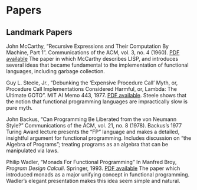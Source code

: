 # Papers

## Landmark Papers

John McCarthy, “Recursive Expressions and Their Computation By Machine,
Part 1”.  Communications of the ACM, vol. 3, no. 4 (1960).
[PDF available](http://www-formal.stanford.edu/jmc/recursive.pdf)
The paper in which McCarthy describes LISP, and introduces several
ideas that became fundamental to the implementation of functional
languages, including garbage collection.

Guy L. Steele, Jr., “Debunking the ‘Expensive Procedure Call’ Myth, or,
Procedure Call Implementations Considered Harmful, or, Lambda: The
Ultimate GOTO”.  MIT AI Memo 443, 1977.
[PDF available](https://dspace.mit.edu/bitstream/handle/1721.1/5753/AIM-443.pdf?sequence=2&isAllowed=y).
Steele shows that the notion that functional programming languages
are impractically slow is pure myth.

John Backus, “Can Programming Be Liberated from the von Neumann Style?”
Communications of the ACM, vol. 21, no. 8 (1978).  Backus’s 1977 Turing
Award lecture presents the “FP” language and makes a detailed, insightful
argument for functional programming.  Includes discussion on “the
Algebra of Programs”; treating programs as an algebra that can be
manipulated via laws.
 
Philip Wadler, “Monads For Functional Programming”
In Manfred Broy, *Program Design Calculi*.  Springer, 1993.
[PDF available](https://homepages.inf.ed.ac.uk/wadler/papers/marktoberdorf/baastad.pdf)
The paper which introduced monads as a major unifying concept
in functional programming.  Wadler’s elegant presentation makes this idea
seem simple and natural.
